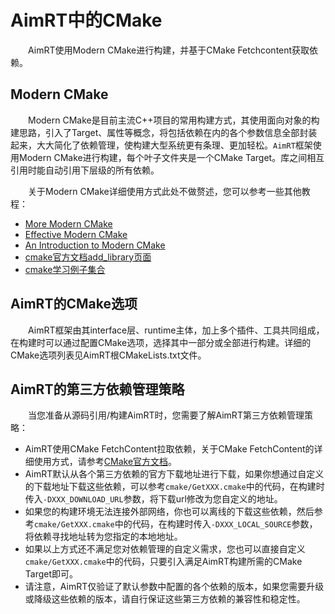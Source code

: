 
# AimRT中的CMake

&emsp;&emsp;AimRT使用Modern CMake进行构建，并基于CMake Fetchcontent获取依赖。

## Modern CMake
&emsp;&emsp;Modern CMake是目前主流C++项目的常用构建方式，其使用面向对象的构建思路，引入了Target、属性等概念，将包括依赖在内的各个参数信息全部封装起来，大大简化了依赖管理，使构建大型系统更有条理、更加轻松。`AimRT`框架使用Modern CMake进行构建，每个叶子文件夹是一个CMake Target。库之间相互引用时能自动引用下层级的所有依赖。

&emsp;&emsp;关于Modern CMake详细使用方式此处不做赘述，您可以参考一些其他教程：
- [More Modern CMake](https://hsf-training.github.io/hsf-training-cmake-webpage/aio/index.html)
- [Effective Modern CMake](https://gist.github.com/mbinna/c61dbb39bca0e4fb7d1f73b0d66a4fd1)
- [An Introduction to Modern CMake](https://cliutils.gitlab.io/modern-cmake/)
- [cmake官方文档add_library页面](https://cmake.org/cmake/help/latest/command/add_library.html)
- [cmake学习例子集合](https://github.com/ttroy50/cmake-examples)


## AimRT的CMake选项
&emsp;&emsp;AimRT框架由其interface层、runtime主体，加上多个插件、工具共同组成，在构建时可以通过配置CMake选项，选择其中一部分或全部进行构建。详细的CMake选项列表见AimRT根CMakeLists.txt文件。


## AimRT的第三方依赖管理策略
&emsp;&emsp;当您准备从源码引用/构建AimRT时，您需要了解AimRT第三方依赖管理策略：
- AimRT使用CMake FetchContent拉取依赖，关于CMake FetchContent的详细使用方式，请参考[CMake官方文档](https://cmake.org/cmake/help/latest/module/FetchContent.html)。
- AimRT默认从各个第三方依赖的官方下载地址进行下载，如果你想通过自定义的下载地址下载这些依赖，可以参考`cmake/GetXXX.cmake`中的代码，在构建时传入`-DXXX_DOWNLOAD_URL`参数，将下载url修改为您自定义的地址。
- 如果您的构建环境无法连接外部网络，你也可以离线的下载这些依赖，然后参考`cmake/GetXXX.cmake`中的代码，在构建时传入`-DXXX_LOCAL_SOURCE`参数，将依赖寻找地址转为您指定的本地地址。
- 如果以上方式还不满足您对依赖管理的自定义需求，您也可以直接自定义`cmake/GetXXX.cmake`中的代码，只要引入满足AimRT构建所需的CMake Target即可。
- 请注意，AimRT仅验证了默认参数中配置的各个依赖的版本，如果您需要升级或降级这些依赖的版本，请自行保证这些第三方依赖的兼容性和稳定性。

